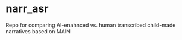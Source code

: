 # narr_asr
Repo for comparing AI-enahnced vs. human transcribed child-made narratives based on MAIN
